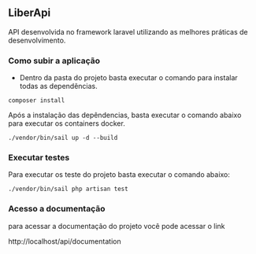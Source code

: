 ## LiberApi

API desenvolvida no framework laravel utilizando as melhores práticas de desenvolvimento.

### Como subir a aplicação

- Dentro da pasta do projeto basta executar o comando para instalar todas as dependências.

```shell
composer install
```
Após a instalação das depêndencias, basta executar o comando abaixo para executar os containers docker.

```shell
./vendor/bin/sail up -d --build
```

### Executar testes

Para executar os teste do projeto basta executar o comando abaixo:

```shell
./vendor/bin/sail php artisan test
``` 

### Acesso a documentação

para acessar a documentação do projeto você pode acessar o link

http://localhost/api/documentation
